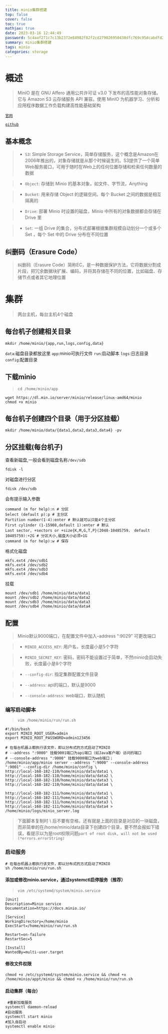 ```yaml
---
title: minio集群搭建
top: false
cover: false
toc: true
mathjax: true
date: 2023-03-16 12:44:49
password: 5c4aaf271c7c13b2372e84982f82f2cd279026950438dfc769c95dcabdfd2a87
summary: minio集群搭建
tags: minio
categories: storage
---
```


# 概述

> MinIO 是在 GNU Affero 通用公共许可证 v3.0 下发布的高性能对象存储。它与 Amazon S3 云存储服务 API 兼容。使用 MinIO 为机器学习、分析和应用程序数据工作负载构建高性能基础架构

[`官网`](https://min.io/)

[`github`](https://github.com/minio/minio)

## 基本概念

> - `S3`: Simple Storage Service，简单存储服务，这个概念是Amazon在2006年推出的，对象存储就是从那个时候诞生的。S3提供了一个简单Web服务接口，可用于随时在Web上的任何位置存储和检索任何数量的数据 

> - `Object`: 存储到 Minio 的基本对象，如文件、字节流，Anything

> - `Bucket`: 用来存储 Object 的逻辑空间。每个 Bucket 之间的数据是相互隔离的

> - `Drive`: 部署 Minio 时设置的磁盘，Minio 中所有的对象数据都会存储在 Drive 里

> - `Set`: 一组 Drive 的集合，分布式部署根据集群规模自动划分一个或多个 Set ，每个 Set 中的 Drive 分布在不同位置

## 纠删码（Erasure Code）

> 纠删码（Erasure Code）简称EC，是一种数据保护方法，它将数据分割成片段，把冗余数据块扩展、编码，并将其存储在不同的位置，比如磁盘、存储节点或者其它地理位置


# 集群

> 两台主机，每台主机4个磁盘

## 每台机子创建相关目录
```shell
mkdir /home/minio/{app,run,logs,config,data}
```
`data`:磁盘目录都放这里
`app`:minio可执行文件
`run`:启动脚本
`logs`:日志目录
`config`:配置目录

## 下载minio

> `cd /home/minio/app`

```shell
wget https://dl.min.io/server/minio/release/linux-amd64/minio
chmod +x minio
```

## 每台机子创建四个目录（用于分区挂载）
```shell
mkdir /home/minio/data/{data1,data2,data3,data4} -pv
```

## 分区挂载(每台机子)

查看新磁盘,一般会看到磁盘名称`/dev/sdb`
```shell
fdisk -l
```

对磁盘进行分区
```shell
fdisk /dev/sdb
```

会有提示输入参数
```shell
command (m for help):n # 分区
Select (default p):p # 主分区
Partition number(1-4):enter # 默认就可以只能4个主分区
First cylinder (1-15908,default 1):enter # 默认
Last sector, +sectors or +size{K,M,G,T,P}(2048-10485759， default 10485759):+2G # 分区大小,磁盘大小必须>1G
command (m for help):w # 保存
```

格式化磁盘
```shell
mkfs.ext4 /dev/sdb1
mkfs.ext4 /dev/sdb2
mkfs.ext4 /dev/sdb3
mkfs.ext4 /dev/sdb4
```

挂载
```shell
mount /dev/sdb1 /home/minio/data/data1
mount /dev/sdb2 /home/minio/data/data2
mount /dev/sdb3 /home/minio/data/data3
mount /dev/sdb4 /home/minio/data/data4
```

## 配置

> Minio默认9000端口，在配置文件中加入–address “:9029” 可更改端口

> - `MINIO_ACCESS_KEY`: 用户名，长度最小是5个字符

> - `MINIO_SECRET_KEY`: 密码，密码不能设置过于简单，不然minio会启动失败，长度最小是8个字符

> - `--config-dir`: 指定集群配置文件目录

> - `--address`: api的端口，默认是9000

> - `--console-address`: web端口，默认随机

### 编写启动脚本

> `vim /home/minio/run/run.sh`

```shell
#!/bin/bash
export MINIO_ROOT_USER=admin
export MINIO_ROOT_PASSWORD=admin123456

# 在每台机器上都执行该文件，即以分布式的方式启动了MINIO
# --address ":9000" 挂载9001端口为api端口（如Java客户端）访问的端口
# --console-address ":9000" 挂载9000端口为web端口； 
/home/minio/app/minio server --address ":9000" --console-address ":9001" --config-dir /home/minio/config \
http://local-168-182-110/home/minio/data/data1 \
http://local-168-182-110/home/minio/data/data2 \
http://local-168-182-110/home/minio/data/data3 \
http://local-168-182-110/home/minio/data/data4 \

http://local-168-182-111/home/minio/data/data1 \
http://local-168-182-111/home/minio/data/data2 \
http://local-168-182-111/home/minio/data/data3 \
http://local-168-182-111/home/minio/data/data4 > /home/minio/logs/minio_server.log
```

> 下面脚本复制时 \ 后不要有空格，还有就是上面的目录是对应的一块磁盘，而非简单的在/home/minio/data目录下创建四个目录，要不然会报如下错误，看提示以为是root权限问题`part of root disk, will not be used (*errors.errorString)`

### 启动服务
```shell
# 在每台机器上都执行该文件，即以分布式的方式启动了MINIO
sh /home/minio/run/run.sh
```

#### 添加或修改minio.service，通过systemctl启停服务（推荐）

> `vim /etc/systemd/system/minio.service`

```shell
[Unit]
Description=Minio service
Documentation=https://docs.minio.io/

[Service]
WorkingDirectory=/home/minio
ExecStart=/home/minio/run/run.sh

Restart=on-failure
RestartSec=5

[Install]
WantedBy=multi-user.target
```

#### 修改文件权限
```shell
chmod +x /etc/systemd/system/minio.service && chmod +x /home/minio/appt/minio && chmod +x /home/minio/run/run.sh
```

#### 启动集群（每台）
```shell
 #重新加载服务
systemctl daemon-reload
#启动服务
systemctl start minio
#加入自启动
systemctl enable minio
```